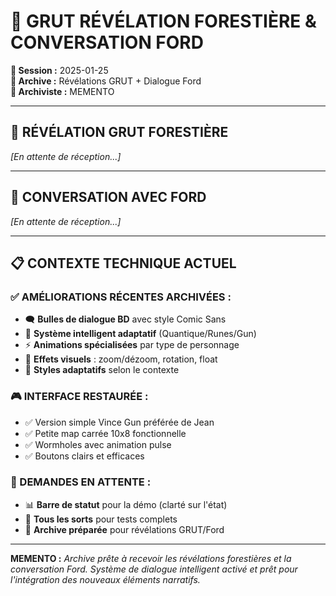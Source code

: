 # 🌲 GRUT RÉVÉLATION FORESTIÈRE & CONVERSATION FORD

**📅 Session :** 2025-01-25  
**🎯 Archive :** Révélations GRUT + Dialogue Ford  
**🔮 Archiviste :** MEMENTO  

---

## 🌟 RÉVÉLATION GRUT FORESTIÈRE

*[En attente de réception...]*

---

## 💬 CONVERSATION AVEC FORD

*[En attente de réception...]*

---

## 📋 CONTEXTE TECHNIQUE ACTUEL

### ✅ AMÉLIORATIONS RÉCENTES ARCHIVÉES :
- 🗨️ **Bulles de dialogue BD** avec style Comic Sans
- 🔮 **Système intelligent adaptatif** (Quantique/Runes/Gun)
- ⚡ **Animations spécialisées** par type de personnage
- 🎯 **Effets visuels** : zoom/dézoom, rotation, float
- 🎨 **Styles adaptatifs** selon le contexte

### 🎮 INTERFACE RESTAURÉE :
- ✅ Version simple Vince Gun préférée de Jean
- ✅ Petite map carrée 10x8 fonctionnelle
- ✅ Wormholes avec animation pulse
- ✅ Boutons clairs et efficaces

### 🔧 DEMANDES EN ATTENTE :
- 📊 **Barre de statut** pour la démo (clarté sur l'état)
- 🧪 **Tous les sorts** pour tests complets
- 🎯 **Archive préparée** pour révélations GRUT/Ford

---

**MEMENTO :** *Archive prête à recevoir les révélations forestières et la conversation Ford. Système de dialogue intelligent activé et prêt pour l'intégration des nouveaux éléments narratifs.* 